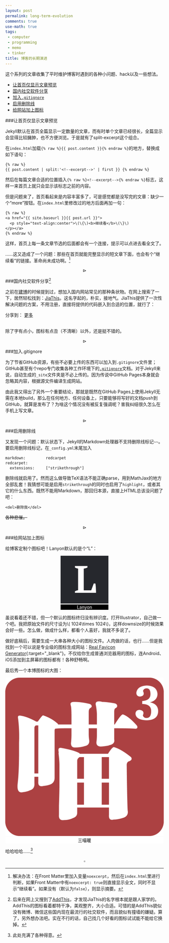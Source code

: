 ```yaml
---
layout: post
permalink: long-term-evolution
comments: true
use-math: true
tags:
 - computer
 - programming
 - memo
 - tinker
title: 博客的长期演进
---
```


这个系列的文章收集了平时维护博客时遇到的各种小问题、hack以及一些想法。

* [让首页仅显示文章预览]({{site.baseurl}}{{page.url}}/#让首页仅显示文章预览)
* [国内社交软件分享]({{site.baseurl}}{{page.url}}/#国内社交软件分享)
* [加入`.gitignore`]({{site.baseurl}}{{page.url}}/#加入`.gitignore`)
* [启用删除线]({{site.baseurl}}{{page.url}}/#启用删除线)
* [给网站加上图标]({{site.baseurl}}{{page.url}}/#给网站加上图标)

<!--excerpt-->

<div id='让首页仅显示文章预览'/>

###让首页仅显示文章预览

Jekyll默认在首页全篇显示一定数量的文章，而有时单个文章已经很长，全篇显示会显得比较臃肿，也不方便浏览。于是就有了split-excerpt这个组合。

在`index.html`加载`{% raw %}{{ post.content }}{% endraw %}`的地方，替换成如下语句：

	{% raw %}
	{{ post.content | split:'<!--excerpt-->' | first }}	{% endraw %}
	
然后在每篇文章合适的位置插入`{% raw %}<!--excerpt-->{% endraw %}`标志，这样一来首页上就只会显示该标志之前的内容。

但是问题来了，首页看起来是内容丰富多了，可是感觉都是没写完的文章：缺少一个“more”按钮。在`index.html`里修改过的地方后面再加一句：

    {% raw %}
    <a href="{{ site.baseurl }}{{ post.url }}">
      <p style="text-align:center">\(\{\)<b>继续看</b>\(\}\)
    </p></a>
    {% endraw %}

这样，首页上每一条文章节选的后面都会有一个连接，提示可以点进去看全文了。

……这又造成了一个问题：那些在首页就能完整显示的短文章下面，也会有个“继续看”的链接。革命尚未成功啊。[^excerpt]

[^excerpt]: 解决办法：在Front Matter里加入变量`noexcerpt`，然后在`index.html`里进行判断，如果Front Matter中有`noexcerpt: true`则直接显示全文，同时不显示“继续看”。如果没有（默认为`false`），则显示摘要。

$$\rhd$$

<div id='国内社交软件分享'/>

###国内社交软件分享[^jiathis]

[^jiathis]: 后来在网上又搜到了[AddThis](http://www.addthis.com/)，才发现JiaThis的名字根本就是跟人家学的。AddThis的图标看着都特干净，美观整齐，大小合适。可惜的是AddThis貌似没有微博、微信这些国内现在最流行的社交软件，而且貌似有撞墙的嫌疑。算了，另外想办法吧。实在不行的话，自己找几个好看的图标试试能不能给它换掉。

之前在[建博](/making-of-this-blog/)的时候提到过，想加入国内网站常见的那种条状物。在网上搜索了一下，居然轻松找到：[JiaThis](http://www.jiathis.com/)。这名字起的，朴实，接地气。JiaThis提供了一次性解决问题的方案，不用注册，直接将提供的代码嵌入到合适的位置，就行了：

<!-- JiaThis Button BEGIN -->
<div class="jiathis_style">
	<span class="jiathis_txt">分享到：</span>
	<a class="jiathis_button_tools_1"></a>
	<a class="jiathis_button_tools_2"></a>
	<a class="jiathis_button_tools_3"></a>
	<a class="jiathis_button_tools_4"></a>
	<a href="http://www.jiathis.com/share" class="jiathis jiathis_txt jiathis_separator jtico jtico_jiathis" target="_blank">更多</a>
	<a class="jiathis_counter_style"></a>
</div>
<script type="text/javascript" src="http://v3.jiathis.com/code/jia.js" charset="utf-8"></script>
<!-- JiaThis Button END -->
<br /> 

除了字有点小，图标有点丑（不清晰）以外，还是挺不错的。

$$\rhd$$

<div id='加入`.gitignore`'/>

###加入.gitignore

为了节省GitHub资源，有些不必要上传的东西可以加入到`.gitignore`文件里；GitHub甚至有个repo专门收集各种工作环境下的[`.gitignore`](https://github.com/github/gitignore)文档。对于Jekyll来说，自动生成的`_site`文件夹是不必上传的。因为传说中GitHub Pages本身就会忽略其内容，根据源文件编译生成网站。

由此我又得出了另外一个重要结论，那就是既然在GitHub Pages上使用Jekyll无需在本地build，那么在任何地方、任何设备上，只要能够将写好的文档push到GitHub，就算是发布了？为啥这个情况没有被反复强调呢？害我纠结很久怎么在手机上写文章。

$$\rhd$$

<div id='启用删除线'/>

###启用删除线

又发现一个问题：默认状态下，Jekyll的Markdown处理器不支持删除线标记`~~`。要启用删除线标记，在`_config.yml`末尾加入

	markdown:         redcarpet 
	redcarpet:   
	  extensions:     ["strikethrough"]

删除线就启用了。然而这么做导致TeX语法不能正确parse，用到MathJax的地方全部乱套！我猜想可能是启用`strikethrough`的同时也启用了`highlight`，或者其它的什么东西。既然不能用Markdown，那回归本源，直接上HTML总该没问题了吧：

	<del>删除我</del>
	
<del>各种悲催。</del>

$$\rhd$$

<div id="给网站加上图标"/>

###给网站加上图标

给博客定制个图标吧！Lanyon默认的是个“L”：

<div style="position: relative; max-width: 152px; margin: 0 auto;">
    <figure style="margin-left: 0; margin-right: 0;
        max-width: 100%;">
    <img title="Poole's Theme, Lanyon"
        src="/assets/images/lanyon-default-favicon-apple.png" 
        alt="Poole's Theme, Lanyon"
        style="margin-bottom:0;"/>
        <figcaption style="color: white;
            background-color: black;
            text-align: center;">
            Lanyon</figcaption>
    </figure>
</div>

虽说看着还不错，但一个默认的图标终归没有辨识度。打开Illustrator，自己做一个吧。我把原始文件的尺寸设为\\( 1024\times 1024\\)，这样downsize的时候效果会好一些。怎么做，做成什么样，都看个人喜好，我就不多说了。

做好底稿后，需要生成一大串各种大小的图标文件。人肉做的话，也行……但是我找到一个可以说是专业级的图标生成网站：[Real Favicon Generator](http://realfavicongenerator.net/){:target="_blank"}。不仅给你生成普通浏览器用的图标，连Android、iOS添加到主屏幕的图标都有！各种舒畅啊。

最后秀一个本博图标的大图：

<div style="position: relative; max-width: 600px; margin: 0 auto;">
    <figure style="margin-left: 0; margin-right: 0;
        max-width: 100%;">
    <img title="三喵暖"
        src="/assets/images/favicon-cutout-1024.png" 
        alt="三喵暖"
        style="margin-bottom:0;"/>
        <figcaption style="color: black;
            background-color: white;
            text-align: center;">
            三喵暖</figcaption>
    </figure>
</div>

哈哈哈哈……[^laugh]

[^laugh]:此处充满了各种得意。

$$\square$$
